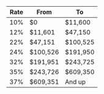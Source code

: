| Rate | From | To |
|------|------|-----|
| 10% | $0 | $11,600 |
| 12% | $11,601 | $47,150 |
| 22% | $47,151 | $100,525 |
| 24% | $100,526 | $191,950 |
| 32% | $191,951 | $243,725 |
| 35% | $243,726 | $609,350 |
| 37% | $609,351 | And up |